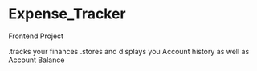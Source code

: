 # Expense_Tracker

Frontend Project

.tracks your finances
.stores and displays you Account history as well as Account Balance

